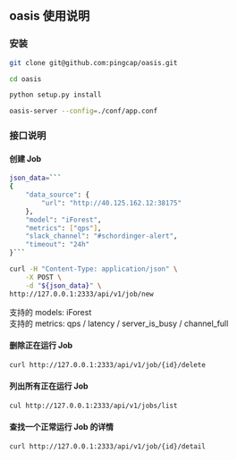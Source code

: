 ## oasis 使用说明 

### 安装 

```bash
git clone git@github.com:pingcap/oasis.git 

cd oasis 

python setup.py install 

oasis-server --config=./conf/app.conf
```

### 接口说明 

#### 创建 Job 

```bash
json_data=```
{
    "data_source": {
        "url": "http://40.125.162.12:38175"
    },
    "model": "iForest",
    "metrics": ["qps"],
    "slack_channel": "#schordinger-alert", 
    "timeout": "24h"
}```

curl -H "Content-Type: application/json" \
    -X POST \
    -d "${json_data}" \
http://127.0.0.1:2333/api/v1/job/new
```

支持的 models: iForest               
支持的 metrics: qps / latency / server_is_busy / channel_full 

#### 删除正在运行 Job 

```bash
curl http://127.0.0.1:2333/api/v1/job/{id}/delete
```

#### 列出所有正在运行 Job 

```bash
cul http://127.0.0.1:2333/api/v1/jobs/list 
```

#### 查找一个正常运行 Job 的详情 

```bash
curl http://127.0.0.1:2333/api/v1/job/{id}/detail
```


